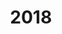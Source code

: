 ---
title: "2018"
collection: publications
permalink: /publication/2010-10-01-paper
excerpt: "<br/><img src='/images/2018-5.png' alt='www' width='300' height='200' style='float:left'>"
paperurl: 'https://doi.org/10.1016/j.gmod.2018.05.001'
citation: 'Xiuping Liu, Liping Lin, Jun Wu, Weiming Wang*(corresponding author), Baocai Yin,  Charlie C.L. Wang. (2018). &quot;Generating Sparse Self-Supporting Wireframe Structures for 3D Printing Using Mesh Simplification.&quot; <i>Graphical Models(Proc. CVM 2018)</i> 2018 98: 14-23 . CCF: B.'
---